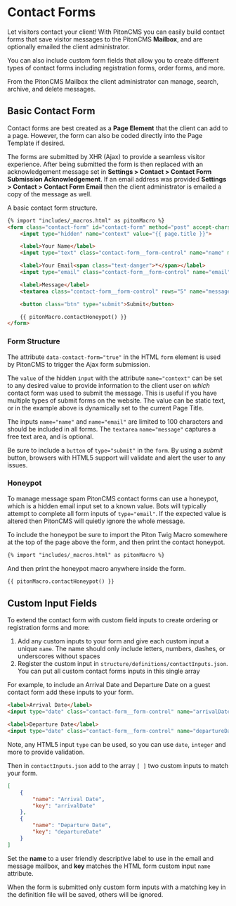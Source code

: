 # Contact Forms

Let visitors contact your client! With PitonCMS you can easily build contact forms that save visitor messages to the PitonCMS **Mailbox**, and are optionally emailed the client administrator.

You can also include custom form fields that allow you to create different types of contact forms including registration forms, order forms, and more.

From the PitonCMS Mailbox the client administrator can manage, search, archive, and delete messages.

## Basic Contact Form
Contact forms are best created as a **Page Element** that the client can add to a page. However, the form can also be coded directly into the Page Template if desired.

The forms are submitted by XHR (Ajax) to provide a seamless visitor experience. After being submitted the form is then replaced with an acknowledgement message set in **Settings > Contact > Contact Form Submission Acknowledgement**. If an email address was provided **Settings > Contact > Contact Form Email** then the client administrator is emailed a copy of the message as well.

A basic contact form structure.

```html
{% import "includes/_macros.html" as pitonMacro %}
<form class="contact-form" id="contact-form" method="post" accept-charset="utf-8" data-contact-form="true">
    <input type="hidden" name="context" value="{{ page.title }}">

    <label>Your Name</label>
    <input type="text" class="contact-form__form-control" name="name" maxlength="100" placeholder="Name" autocomplete="off">

    <label>Your Email<span class="text-danger">*</span></label>
    <input type="email" class="contact-form__form-control" name="email" maxlength="100" placeholder="Email address" required autocomplete="off">

    <label>Message</label>
    <textarea class="contact-form__form-control" rows="5" name="message"></textarea>

    <button class="btn" type="submit">Submit</button>

    {{ pitonMacro.contactHoneypot() }}
</form>
```

### Form Structure
The attribute `data-contact-form="true"` in the HTML `form` element is used by PitonCMS to trigger the Ajax form submission.

The `value` of the hidden `input` with the attribute `name="context"` can be set to any desired value to provide information to the client user on _which_ contact form was used to submit the message. This is useful if you have multiple types of submit forms on the website. The value can be static text, or in the example above is dynamically set to the current Page Title.

The inputs `name="name"` and `name="email"` are limited to 100 characters and should be included in all forms. The `textarea` `name="message"` captures a free text area, and is optional.

Be sure to include a `button` of `type="submit"` in the `form`. By using a _submit_ button, browsers with HTML5 support will validate and alert the user to any issues.

### Honeypot
To manage message spam PitonCMS contact forms can use a honeypot, which is a hidden email input set to a known value. Bots will typically attempt to complete all form inputs of `type="email"`. If the expected value is altered then PitonCMS will quietly ignore the whole message.

To include the honeypot be sure to import the Piton Twig Macro somewhere at the top of the page above the form, and then print the contact honeypot.

```html
{% import "includes/_macros.html" as pitonMacro %}
```

And then print the honeypot macro anywhere inside the form.
```html
{{ pitonMacro.contactHoneypot() }}
```

## Custom Input Fields
To extend the contact form with custom field inputs to create ordering or registration forms and more:

1. Add any custom inputs to your form and give each custom input a unique `name`. The name should only include letters, numbers, dashes, or underscores without spaces
2. Register the custom input in `structure/definitions/contactInputs.json`. You can put all custom contact forms inputs in this single array

For example, to include an Arrival Date and Departure Date on a guest contact form add these inputs to your form.

```html
<label>Arrival Date</label>
<input type="date" class="contact-form__form-control" name="arrivalDate">

<label>Departure Date</label>
<input type="date" class="contact-form__form-control" name="departureDate">
```

Note, any HTML5 input `type` can be used, so you can use `date`, `integer` and more to provide validation.

Then in `contactInputs.json` add to the array `[ ]` two custom inputs to match your form.

```json
[
    {
        "name": "Arrival Date",
        "key": "arrivalDate"
    },
    {
        "name": "Departure Date",
        "key": "departureDate"
    }
]
```

Set the **name** to a user friendly descriptive label to use in the email and message mailbox, and **key** matches the HTML form custom input `name` attribute.

When the form is submitted only custom form inputs with a matching key in the definition file will be saved, others will be ignored.
